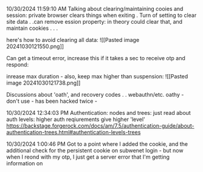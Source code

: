 10/30/2024 11:59:10 AM
Talking about clearing/maintaining cooies and session: private browser clears things when exiting . 
Turn of setting to clear site data . .can remove ession property: in theory could clear that, and maintain cookies . . .

here's how to avoid clearing all data:
![[Pasted image 20241030121550.png]]

Can get a timeout error, increase this if it takes a sec to receive otp and respond:

inrease max duration - also, keep max higher than suspension:
![[Pasted image 20241030121738.png]]


Discussions about 'oath', and recovery codes . . webauthn/etc.
oathy - don't use - has been hacked twice - 


10/30/2024 12:34:03 PM
Authentication: nodes and trees: just read about auth levels: higher auth reqiurements give higher 'level'
https://backstage.forgerock.com/docs/am/7.5/authentication-guide/about-authentication-trees.html#authentication-levels-trees


10/30/2024 1:00:46 PM
Got to a point where I added the cookie, and the additional check for the persistent cookie on subwenet login - but now when I reond with my otp, I just get a server error that I'm getting information on 


